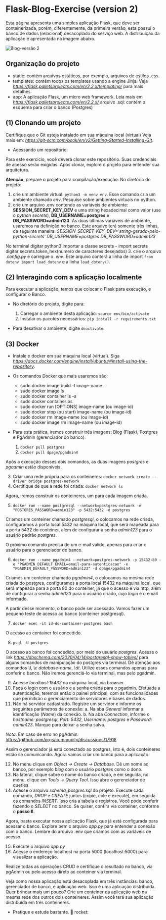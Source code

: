 # Flask-Blog-Exercise (version 2)

Esta página apresenta uma simples aplicação Flask, que deve ser conteinerizada, porém, diferentemente, da primeira versão, esta possui o banco de dados (relacional) desacoplado do serviço web. A distribuição da aplicação é apresentada na imagem abaixo.

![Blog-versão 2](./static/arquitetura_blogv2.png)

## Organização do projeto

* static: contém arquivos estáticos, por exemplo, arquivos de estilos .css.
* templates: contém todos os templates usando a engine Jinja. Veja *https://flask.palletsprojects.com/en/2.2.x/templating/* para mais detalhes.
* app: A aplicação Flask, um micro web framework. Leia mais em *https://flask.palletsprojects.com/en/2.2.x/* arquivo .sql: contém o esquema para criar o banco (Postgres)

## (1) Clonando um projeto

Certifique que o Git esteja instalado em sua máquina local (virtual) Veja mais em: *https://git-scm.com/book/en/v2/Getting-Started-Installing-Git*. 

* Acessando um repositório:

Para este exercício, você deverá clonar este repositório. Suas credenciais de acesso serão exigidas. Após clonar, explore o projeto para entender sua arquitetura.

**Atenção**, prepare o projeto para compilação/execução. No diretório do projeto:

1. crie um ambiente virtual: `python3 -m venv env`. Esse comando cria um ambiente chamado *env*. Pesquise sobre ambientes virtuais no python.
2. crie um arquivo .env contendo as variáveis de ambiente: **SESSION_SECRET_KEY_DEV** e uma string hexadecimal como valor (use o *python secrets*), **DB_USERNAME=postgres** e **DB_PASSWORD=admin123**. As duas últimas variáveis de ambiente, usaremos na definição no banco. Este arquivo terá somente três linhas, da seguinte maneira: *SESSION_SECRET_KEY_DEV='string-gerada-pelo-python-secrets'*
*DB_USERNAME=postgres*
*DB_PASSWORD=admin123*

No terminal digitar python3
importar a classe secrets - import secrets
digitar secrets.token_hex(numero de caracteres desejados)
3. crie o arquivo *.config.py* e carregue o *.env*. Este arquivo conterá a linha de import `from dotenv import load_dotenv` e a linha `load_dotenv()`.

## (2) Interagindo com a aplicação localmente

Para executar a aplicação, temos que colocar o Flask para execução, e configurar o Banco.

- No diretório do projeto, digite para:
   1. Carregar o ambiente desta aplicação: `source env/bin/activate`
   2. Instalar os pacotes necessários: `pip install -r requirements.txt`

- Para desativar o ambiente, digite `deactivate`.

## (3) Docker

- Instale o docker em sua máquina local (virtual). Siga *https://docs.docker.com/engine/install/ubuntu/#install-using-the-repository*.

- Os comandos Docker que mais usaremos são:
   - sudo docker image build -t image-name .
   - sudo docker image ls
   - sudo docker container ls -a
   - sudo docker container ps
   - sudo docker run [OPTIONS] image-name (ou image-id)
   - sudo docker stop (ou start) image-name (ou image-id)
   - sudo docker rm image-name (ou image-id)
   - sudo docker image rm image-name (ou image-id)

- Para esta prática, iremos construir três imagens: Blog (Flask), Postgres e PgAdmin (gerenciador do banco).

   1. `docker pull postgres`
   2. `docker pull dpage/pgadmin4`

Após a execução desses dois comandos, as duas imagens *postgres* e *pgadmin* estão disponíveis. 

   3. Criar uma rede própria para os conteineres: `docker network create --driver bridge postgres-network`
   4. Certifique de que a rede foi criada: `docker network ls`

Agora, iremos construir os conteineres, um para cada imagem criada.

   5. `docker run --name postgresql --network=postgres-network -e "POSTGRES_PASSWORD=admin123" -p 5432:5432 -d postgres`

Criamos um conteiner chamado *postgresql*, o colocamos na rede criada, configuramos a porta local 5432 na máquina local, que será mapeada para a porta 5432 do conteiner, além de configurar a senha *admin123* para o usuário padrão *postgres*.

O próximo comando precisa de um e-mail válido, apenas para criar o usuário para o gerenciador do banco.

   6. `docker run --name pgadmin4 --network=postgres-network -p 15432:80 -e "PGADMIN_DEFAULT_EMAIL=email-para-autenticacao" -e "PGADMIN_DEFAULT_PASSWORD=admin123" -d dpage/pgadmin4`

Criamos um conteiner chamado *pgadmin4*, o colocamos na mesma rede criada do postgres, configuramos a porta local 15432 na máquina local, que será mapeada para a porta 80 do conteiner, já que o acesso é via http, além de configurar a senha *admin123* para o usuário criado, cujo *login* é o email informado.

A partir desse momento, o banco pode ser acessado. Vamos fazer um pequeno teste de acesso ao banco (conteiner postgresql).

   7. `docker exec -it id-do-container-postgres bash`

O acesso ao container foi concedido.

   8. `psql -U postgres`

O acesso ao banco foi concedido, por meio do usuário *postgres*. Acesse o link *https://dbschema.com/2020/04/14/postgresql-show-tables/* para alguns comandos de manipulação do postgres via terminal. Dê atenção aos comandos *\l*, *\c database-name*, *\dt*. Utilize esses comandos apenas para conferir o banco. Não iremos gerenciá-lo via terminal, mas pelo pgadmin. 

   9. Acesse *localhost:15432* na máquina local, via browser.
   10. Faça o *login* com o usuário e a senha criada para o pgadmin. Efetuada a autenticação, teremos então o painel principal, com as funcionalidades que permitirão o gerenciamento de servidores e bases de dados.
   11. Não há servidor cadastrado. Registre um servidor e informe os seguintes parâmetros de conexão: 
      a. Na aba *General* informar a identificação (*Name*) da conexão.
      b. Na aba *Connection*, informe o *hostname: postgresql*, *Port: 5432*, *Username: postgres* e *Password: admin123*. Marque para deixar a senha salva.
      
*Nota*: Em caso de erro no pgAdmin: https://github.com/orgs/community/discussions/17918

Assim o gerenciador já está conectado ao postgres, isto é, dois conteineres estão se comunicando. Agora vamos criar um banco para a aplicação.

   12. No menu clique em *Object -> Create -> Database*. Dê um nome ao banco, por exemplo *blog* com o usuário *postgres* como o dono.
   13. Na lateral, clique sobre o nome do banco criado, e em seguida, no menu, clique em *Tools -> Query Tool*. Isso abre o gerenciador de queries.
   14. Acesse o arquivo *schema_posgres.sql* do projeto. Execute cada comando, *DROP* e *CREATE* juntos (copie, cole e execute), em seguida os comandos *INSERT*. Isso cria a tabela e registros. Você pode conferir fazendo o *SELECT* no banco. Se quiser, confira via conteiner, conforme o **passo 8**.

Agora, basta executar nossa aplicação Flask, que já está configurada para acessar o banco. Explore bem o arquivo *app.py* para entender a conexão com o banco. Lembre do arquivo .env que criamos com as variáveis de acesso.

   15. Execute o arquivo *app.py*
   16. Acesse o endereço localhost na porta 5000 (localhost:5000) para visualizar a aplicação.

Realize todas as operações CRUD e certifique o resultado no banco, via pgAdmin ou pelo acesso direto ao conteiner via terminal.

Veja como nossa aplicação está desacoplada em três instâncias: banco, gerenciador de banco, e aplicação web. Isso é uma aplicação distribuída. Quer brincar mais um pouco? Crie um conteiner da aplicação web na mesma rede dos outros dois conteineres. Assim você terá sua aplicação distribuída em três conteineres. 

- Pratique e estude bastante. :rocket: rocket:
